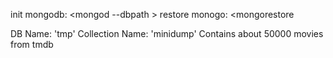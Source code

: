 init mongodb: <mongod --dbpath <PATH TO DATA FOLDER>>
restore monogo: <mongorestore <PATH TO DUMP FOLDER>

DB Name: 'tmp'
Collection Name: 'minidump'
Contains about 50000 movies from tmdb
